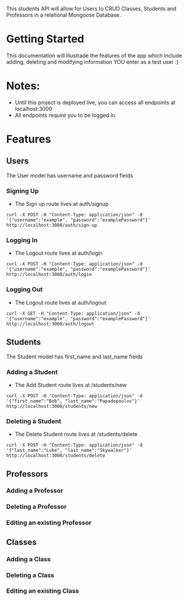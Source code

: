 This students API will allow for Users to CRUD Classes, Students and Professors in a relational Mongoose Database. 

# Getting Started

This documentation will illustrade the features of the app which include adding, deleting and modifying information YOU enter as a test user :)

# Notes:
  - Until this project is deployed live, you can access all endpoints at localhost:3000
  - All endpoints require you to be logged in.

# Features
## Users

The User model has username and password fields

### Signing Up
  - The Sign up route lives at auth/signup
  ```
  curl -X POST -H "Content-Type: application/json" -d '{"username":"example", "password":"examplePassword"}' http://localhost:3000/auth/sign-up
  ```

### Logging In
  - The Logout route lives at auth/login
  ```
  curl -X POST -H "Content-Type: application/json" -d '{"username":"example", "password":"examplePassword"}' http://localhost:3000/auth/login
  ```

### Logging Out
  - The Logout route lives at auth/logout
  ```
  curl -X GET -H "Content-Type: application/json" -d '{"username":"example", "password":"examplePassword"}' http://localhost:3000/auth/logout
  ```

## Students

The Student model has first_name and last_name fields

### Adding a Student
  - The Add Student route lives at /students/new
  ```
  curl -X POST -H "Content-Type: application/json" -d '{"first_name":"Bob", "last_name":"Papadopoulos"}' http://localhost:3000/students/new
  ```

### Deleting a Student
  - The Delete  Student route lives at /students/delete
  ```
  curl -X POST -H "Content-Type: application/json" -d '{"last_name":"Luke", "last_name":"Skywalker"}' http://localhost:3000/students/delete
  ```

## Professors
### Adding a Professor
### Deleting a Professor
### Editing an existing Professor

## Classes
### Adding a Class
### Deleting a Class
### Editing an existing Class
